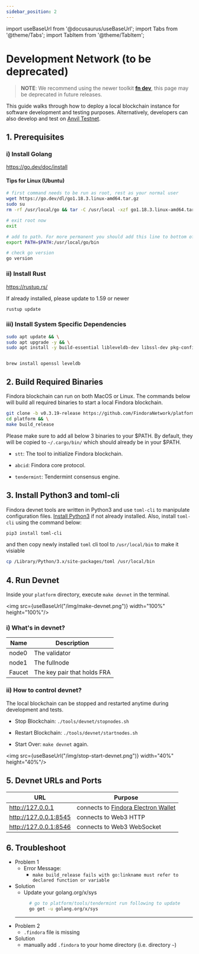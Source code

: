 ```yaml
---
sidebar_position: 2
---
```


import useBaseUrl from '@docusaurus/useBaseUrl';
import Tabs from '@theme/Tabs';
import TabItem from '@theme/TabItem';

# Development Network (to be deprecated)

> **NOTE**: We recommend using the newer toolkit [**fn dev**](development_network_ng.md), this page may be deprecated in future releases.

This guide walks through how to deploy a local blockchain instance for software development and testing purposes. Alternatively, developers can also develop and test on [Anvil Testnet](../Network_Settings.mdx).

## 1. Prerequisites

### i) Install Golang
https://go.dev/doc/install

#### Tips for Linux (Ubuntu)
```bash
# first command needs to be run as root, rest as your normal user
wget https://go.dev/dl/go1.18.3.linux-amd64.tar.gz
sudo su
rm -rf /usr/local/go && tar -C /usr/local -xzf go1.18.3.linux-amd64.tar.gz

# exit root now
exit

# add to path. For more permanent you should add this line to bottom of your ~/.profile
export PATH=$PATH:/usr/local/go/bin

# check go version
go version
```

### ii) Install Rust
https://rustup.rs/

If already installed, please update to 1.59 or newer
```bash
rustup update
```


### iii) Install System Specific Dependencies

<Tabs>
  <TabItem value="Ubuntu" label="Ubuntu" default>

```bash
sudo apt update && \
sudo apt upgrade -y && \
sudo apt install -y build-essential libleveldb-dev libssl-dev pkg-config clang libclang-dev librocksdb-dev
```

  </TabItem>
  <TabItem value="Mac" label="Mac">

```

brew install openssl leveldb

```

  </TabItem>
</Tabs>


## 2. Build Required Binaries

Findora blockchain can run on both MacOS or Linux. The commands below will build all required binaries to start a local Findora blockchain. 

```bash
git clone -b v0.3.19-release https://github.com/FindoraNetwork/platform && \
cd platform && \
make build_release
```

Please make sure to add all below 3 binaries to your $PATH. By default, they will be copied to `~/.cargo/bin/` which should already be in your $PATH.

* `stt`: The tool to initialize Findora blockchain.

* `abcid`: Findora core protocol.

* `tendermint`: Tendermint consensus engine.


## 3. Install Python3 and toml-cli

Findora devnet tools are written in Python3 and use `toml-cli` to manipulate configuration files. [Install Python3](https://www.python.org/downloads/) if not already installed. Also, install `toml-cli` using the command below:
```bash
pip3 install toml-cli
```
and then copy newly installed `toml` cli tool to `/usr/local/bin` to make it visiable
```bash
cp /Library/Python/3.x/site-packages/toml /usr/local/bin
```


## 4. Run Devnet

Inside your `platform` directory, execute `make devnet` in the terminal.

<img src={useBaseUrl("/img/make-devnet.png")} width="100%" height="100%"/>

### i) What's in devnet?

Name | Description
--- | ---
node0 | The validator
node1 | The fullnode
Faucet | The key pair that holds FRA

### ii) How to control devnet?
The local blockchain can be stopped and restarted anytime during development and tests.

* Stop Blockchain: `./tools/devnet/stopnodes.sh`

* Restart Blockchain: `./tools/devnet/startnodes.sh`

* Start Over: `make devnet` again.

<img src={useBaseUrl("/img/stop-start-devnet.png")} width="40%" height="40%"/>


## 5. Devnet URLs and Ports

URL | Purpose
--- | ---
http://127.0.0.1 | connects to [Findora Electron Wallet](https://wallet.findora.org/)
http://127.0.0.1:8545 | connects to Web3 HTTP
http://127.0.0.1:8546 | connects to Web3 WebSocket


## 6. Troubleshoot

* Problem 1
  * Error Message: 
    * `make build_release fails with go:linkname must refer to declared function or variable`
* Solution
  * Update your golang.org/x/sys
    ```bash
      # go to platform/tools/tendermint run following to update
      go get -u golang.org/x/sys
  ---
* Problem 2
  * `.findora` file is missing
* Solution
  * manually add `.findora` to your home directory (i.e. directory `~`)
